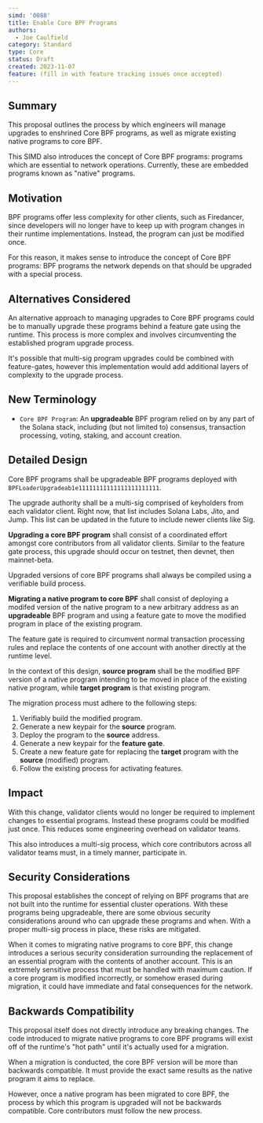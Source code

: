 ```yaml
---
simd: '0088'
title: Enable Core BPF Programs
authors:
  - Joe Caulfield
category: Standard
type: Core
status: Draft
created: 2023-11-07
feature: (fill in with feature tracking issues once accepted)
---
```


## Summary

This proposal outlines the process by which engineers will manage upgrades to
enshrined Core BPF programs, as well as migrate existing native programs to core
BPF.

This SIMD also introduces the concept of Core BPF programs: programs which are
essential to network operations. Currently, these are embedded programs known as
"native" programs.

## Motivation

BPF programs offer less complexity for other clients, such as Firedancer, since
developers will no longer have to keep up with program changes in their runtime
implementations. Instead, the program can just be modified once. 

For this reason, it makes sense to introduce the concept of Core BPF programs:
BPF programs the network depends on that should be upgraded with a special
process.

## Alternatives Considered

An alternative approach to managing upgrades to Core BPF programs could be to
manually upgrade these programs behind a feature gate using the runtime. This
process is more complex and involves circumventing the established program
upgrade process.

It's possible that multi-sig program upgrades could be combined with
feature-gates, however this implementation would add additional layers of
complexity to the upgrade process.

## New Terminology

- `Core BPF Program`: An **upgradeable** BPF program relied on by any part of
  the Solana stack, including (but not limited to) consensus, transaction
  processing, voting, staking, and account creation.

## Detailed Design

Core BPF programs shall be upgradeable BPF programs deployed with
`BPFLoaderUpgradeab1e11111111111111111111111`.

The upgrade authority shall be a multi-sig comprised of keyholders from each
validator client. Right now, that list includes Solana Labs, Jito, and Jump.
This list can be updated in the future to include newer clients like Sig.

**Upgrading a core BPF program** shall consist of a coordinated effort amongst
core contributors from all validator clients. Similar to the feature gate
process, this upgrade should occur on testnet, then devnet, then mainnet-beta.

Upgraded versions of core BPF programs shall always be compiled using a
verifiable build process.

**Migrating a native program to core BPF** shall consist of deploying a modifed
version of the native program to a new arbitrary address as an **upgradeable**
BPF program and using a feature gate to move the modified program in place of
the existing program.

The feature gate is required to circumvent normal transaction processing rules
and replace the contents of one account with another directly at the runtime
level.

In the context of this design, **source program** shall be the modified BPF
version of a native program intending to be moved in place of the existing
native program, while **target program** is that existing program.

The migration process must adhere to the following steps:

1. Verifiably build the modified program.
2. Generate a new keypair for the **source** program.
3. Deploy the program to the **source** address.
4. Generate a new keypair for the **feature gate**.
5. Create a new feature gate for replacing the **target** program with the
   **source** (modified) program.
6. Follow the existing process for activating features.

## Impact

With this change, validator clients would no longer be required to implement
changes to essential programs. Instead these programs could be modified just
once. This reduces some engineering overhead on validator teams.

This also introduces a multi-sig process, which core contributors across all
validator teams must, in a timely manner, participate in.

## Security Considerations

This proposal establishes the concept of relying on BPF programs that are not
built into the runtime for essential cluster operations. With these programs
being upgradeable, there are some obvious security considerations around who can
upgrade these programs and when. With a proper multi-sig process in place, these
risks are mitigated.

When it comes to migrating native programs to core BPF, this change introduces a
serious security consideration surrounding the replacement of an essential
program with the contents of another account. This is an extremely sensitive
process that must be handled with maximum caution. If a core program is modified
incorrectly, or somehow erased during migration, it could have immediate and
fatal consequences for the network.

## Backwards Compatibility

This proposal itself does not directly introduce any breaking changes. The code
introduced to migrate native programs to core BPF programs will exist off of the
runtime's "hot path" until it's actually used for a migration.

When a migration is conducted, the core BPF version will be more than backwards
compatible. It must provide the exact same results as the native program it aims
to replace.

However, once a native program has been migrated to core BPF, the process by
which this program is upgraded will not be backwards compatible. Core
contributors must follow the new process.
